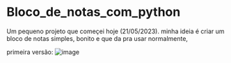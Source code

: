# Bloco_de_notas_com_python

Um pequeno projeto que começei hoje (21/05/2023).
minha ideia é criar um bloco de notas simples, bonito e que da pra usar normalmente,

primeira versão: 
![image](https://github.com/DctrXD/Bloco_de_notas_com_python/assets/78818108/3e44728a-d882-4ada-b30e-59aa770621b2)

